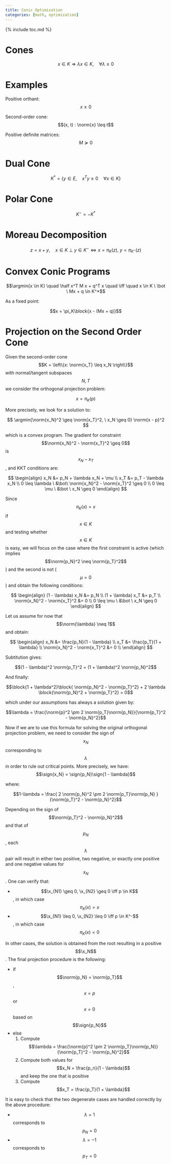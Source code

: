 ```yaml
---
title: Conic Optimization
categories: [math, optimization]
---
```



{% include toc.md %}


# Cones

$$x\in K \Rightarrow \lambda x \in K, \quad \forall \lambda \geq 0$$

# Examples

Positive orthant: $$x \geq 0$$

Second-order cone: $$(x, t) : \norm{x} \leq t$$

Positive definite matrices: $$M \succeq 0$$



# Dual Cone

$$K^* = \left\{ y \in E, \quad x^Ty \geq 0 \quad \forall x \in K\right\}$$

# Polar Cone
$$K^- = -K^*$$

# Moreau Decomposition

$$ z = x + y, \quad x \in K \  \bot \  y \in K^- \iff x = \pi_K(z),\ y = \pi_{K^-}(z)$$

# Convex Conic Programs

$$\argmin{x \in K} \quad \half x^T M x + q^T x \quad \iff \quad x \in K \ \bot \  Mx + q \in K^*$$ 

As a fixed point: 

$$x = \pi_K\block{x - (Mx + q)}$$

# Projection on the Second Order Cone

Given the second-order cone $$K = \left\{x: \norm{x_T} \leq x_N
\right\}$$ with normal/tangent subspaces $$N, T$$ we consider the
orthogonal projection problem:

$$x = \pi_K(p)$$

More precisely, we look for a solution to:

$$ \argmin{\norm{x_N}^2 \geq \norm{x_T}^2, \ x_N \geq 0}  \norm{x - p}^2 $$

which is a convex program. The gradient for constraint
$$\norm{x_N}^2 - \norm{x_T}^2 \geq 0$$ is $$x_N - x_T$$, and KKT conditions are:

$$ 
\begin{align}
x_N &= p_N + \lambda x_N + \mu \\
x_T &= p_T - \lambda x_N  \\
0 \leq \lambda \ &\bot\  \norm{x_N}^2 - \norm{x_T}^2 \geq 0 \\
0 \leq \mu \ &\bot \  x_N \geq 0
\end{align}
$$

Since $$\pi_K(x) = x$$ if $$x \in K$$ and testing whether $$x \in K$$
is easy, we will focus on the case where the first constraint is
active (which implies $$\norm{p_N}^2 \neq \norm{p_T}^2$$) and the
second is not ($$\mu = 0$$) and obtain the following conditions:

$$ 
\begin{align}
(1 - \lambda) x_N &= p_N \\
(1 + \lambda) x_T &= p_T   \\
\norm{x_N}^2 - \norm{x_T}^2 &= 0 \\
0 \leq \mu \ &\bot \  x_N \geq 0
\end{align}
$$

Let us assume for now that $$\norm{\lambda} \neq 1$$ and obtain:

$$ 
\begin{align}
x_N &= \frac{p_N}{1 - \lambda} \\
x_T &= \frac{p_T}{1 + \lambda}  \\
\norm{x_N}^2 - \norm{x_T}^2 &= 0 \\
\end{align}
$$

Subtitution gives:

$$(1 - \lambda)^2 \norm{p_T}^2 = (1 + \lambda)^2 \norm{p_N}^2$$

And finally:

$$\block{1 + \lambda^2}\block{ \norm{p_N}^2 - \norm{p_T}^2} + 2
\lambda \block{\norm{p_N}^2 + \norm{p_T}^2} = 0$$

which under our assumptions has always a solution given by:

$$\lambda = \frac{\norm{p}^2 \pm 2 \norm{p_T}\norm{p_N}}{\norm{p_T}^2 - \norm{p_N}^2}$$

Now if we are to use this formula for solving the original orthogonal
projection problem, we need to consider the sign of $$x_N$$
corresponding to $$\lambda$$ in order to rule out critical
points. More precisely, we have: $$\sign{x_N} = \sign{p_N}\sign{1 -
\lambda}$$

where:

$$1-\lambda = \frac{ 2 \norm{p_N}^2 \pm 2 \norm{p_T}\norm{p_N} } {\norm{p_T}^2 - \norm{p_N}^2}$$

Depending on the sign of $$\norm{p_T}^2 - \norm{p_N}^2$$ and that of
$$p_N$$, each $$\lambda$$ pair will result in either two positive, two
negative, or exactly one positive and one negative values for
$$x_N$$. One can verify that:

- $$\x_{N1} \geq 0, \x_{N2} \geq 0 \iff p \in K$$, in which case $$\pi_K(x) = x$$ 
- $$\x_{N1} \leq 0, \x_{N2} \leq 0 \iff p \in K^-$$, in which case $$\pi_K(x) = 0$$ 

In other cases, the solution is obtained from the root resulting in a
positive $$\x_N$$. The final projection procedure is the following:

- if $$\norm{p_N} = \norm{p_T}$$, $$x = p$$ or $$x = 0$$ based on $$\sign{p_N}$$
- else 
  1. Compute $$\lambda = \frac{\norm{p}^2 \pm 2 \norm{p_T}\norm{p_N}}{\norm{p_T}^2 - \norm{p_N}^2}$$
  2. Compute both values for $$x_N = \frac{p_n}{1 - \lambda}$$ and keep the one that is positive
  3. Compute $$x_T = \frac{p_T}{1 + \lambda}$$
  
It is easy to check that the two degenerate cases are handled
correctly by the above procedure:

- $$\lambda = 1$$ corresponds to $$p_N = 0$$
- $$\lambda = -1$$ corresponds to $$p_T = 0$$


